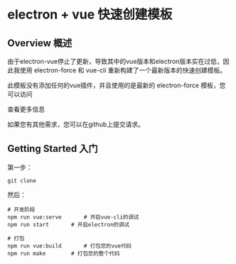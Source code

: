 # electron + vue 快速创建模板





## Overview 概述

由于electron-vue停止了更新，导致其中的vue版本和electron版本实在过低，因此我使用 electron-force 和 vue-cli 重新构建了一个最新版本的快速创建模板。

此模板没有添加任何的vue插件，并且使用的是最新的 electron-force 模板，您可以访问 

[electron-force]: https://www.electronforge.io/	"electron-force"

查看更多信息



如果您有其他需求，您可以在github上提交请求。



## Getting Started 入门

第一步：

``` 
git clone
```

然后：

``` 
# 开发阶段
npm run vue:serve		# 开启vue-cli的调试 
npm run start		# 开启electron的调试

# 打包
npm run vue:build		# 打包您的vue代码
npm run make		# 打包您的整个代码
```

